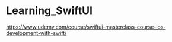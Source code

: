 # Learning_SwiftUI
https://www.udemy.com/course/swiftui-masterclass-course-ios-development-with-swift/
